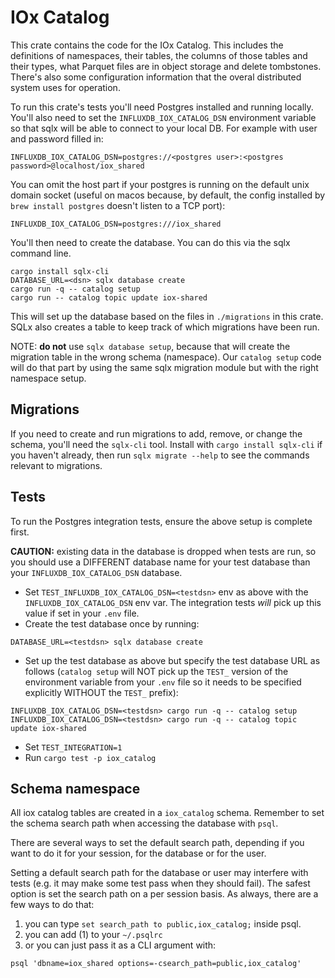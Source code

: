 # IOx Catalog

This crate contains the code for the IOx Catalog. This includes the definitions of namespaces, their tables,
the columns of those tables and their types, what Parquet files are in object storage and delete tombstones.
There's also some configuration information that the overal distributed system uses for operation.

To run this crate's tests you'll need Postgres installed and running locally. You'll also need to set the
`INFLUXDB_IOX_CATALOG_DSN` environment variable so that sqlx will be able to connect to your local DB. For
example with user and password filled in:

```
INFLUXDB_IOX_CATALOG_DSN=postgres://<postgres user>:<postgres password>@localhost/iox_shared
```

You can omit the host part if your postgres is running on the default unix domain socket (useful on macos
because, by default, the config installed by `brew install postgres` doesn't listen to a TCP port):

```
INFLUXDB_IOX_CATALOG_DSN=postgres:///iox_shared
```

You'll then need to create the database. You can do this via the sqlx command line.

```
cargo install sqlx-cli
DATABASE_URL=<dsn> sqlx database create
cargo run -q -- catalog setup
cargo run -- catalog topic update iox-shared
```

This will set up the database based on the files in `./migrations` in this crate. SQLx also creates a table
to keep track of which migrations have been run.

NOTE: **do not** use `sqlx database setup`, because that will create the migration table in the wrong schema (namespace).
Our `catalog setup` code will do that part by using the same sqlx migration module but with the right namespace setup.

## Migrations

If you need to create and run migrations to add, remove, or change the schema, you'll need the `sqlx-cli` tool. Install
with `cargo install sqlx-cli` if you haven't already, then run `sqlx migrate --help` to see the commands relevant to
migrations.

## Tests

To run the Postgres integration tests, ensure the above setup is complete first.

**CAUTION:** existing data in the database is dropped when tests are run, so you should use a DIFFERENT
database name for your test database than your `INFLUXDB_IOX_CATALOG_DSN` database.

* Set `TEST_INFLUXDB_IOX_CATALOG_DSN=<testdsn>` env as above with the `INFLUXDB_IOX_CATALOG_DSN` env var. The
  integration tests *will* pick up this value if set in your `.env` file.
* Create the test database once by running:

```
DATABASE_URL=<testdsn> sqlx database create
```

* Set up the test database as above but specify the test database URL as follows (`catalog setup`
  will NOT pick up the `TEST_` version of the environment variable from your `.env` file so it needs to be
  specified explicitly WITHOUT the `TEST_` prefix):

```
INFLUXDB_IOX_CATALOG_DSN=<testdsn> cargo run -q -- catalog setup
INFLUXDB_IOX_CATALOG_DSN=<testdsn> cargo run -q -- catalog topic update iox-shared
```

* Set `TEST_INTEGRATION=1`
* Run `cargo test -p iox_catalog`

## Schema namespace

All iox catalog tables are created in a `iox_catalog` schema. Remember to set the schema search path when accessing the database with `psql`.

There are several ways to set the default search path, depending if you want to do it for your session, for the database or for the user.

Setting a default search path for the database or user may interfere with tests (e.g. it may make some test pass when they should fail).
The safest option is set the search path on a per session basis. As always, there are a few ways to do that:

1. you can type `set search_path to public,iox_catalog;` inside psql.
2. you can add (1) to your `~/.psqlrc`
3. or you can just pass it as a CLI argument with:

```
psql 'dbname=iox_shared options=-csearch_path=public,iox_catalog'
```
